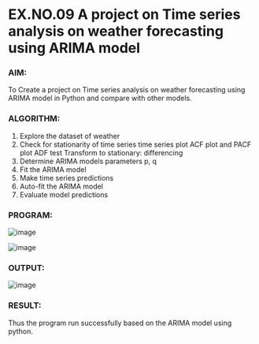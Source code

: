 # EX.NO.09        A project on Time series analysis on weather forecasting using ARIMA model 

### AIM:
To Create a project on Time series analysis on weather forecasting using ARIMA model in  Python and compare with other models.
### ALGORITHM:
1. Explore the dataset of weather 
2. Check for stationarity of time series time series plot
   ACF plot and PACF plot
   ADF test
   Transform to stationary: differencing
3. Determine ARIMA models parameters p, q
4. Fit the ARIMA model
5. Make time series predictions
6. Auto-fit the ARIMA model
7. Evaluate model predictions
### PROGRAM:

![image](https://github.com/user-attachments/assets/7351c65e-d8af-4478-976d-d605198e0c5c)

![image](https://github.com/user-attachments/assets/6ebeb2cb-0b21-44b9-aa83-86d69d2b7a4f)



### OUTPUT:

![image](https://github.com/user-attachments/assets/9491d7eb-fd0f-434d-9097-60a1e5f98e6e)


### RESULT:
Thus the program run successfully based on the ARIMA model using python.
